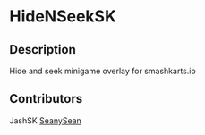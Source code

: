 # HideNSeekSK

## Description

Hide and seek minigame overlay for smashkarts.io

## Contributors

JashSK
[SeanySean](https://github.com/seanysean)


